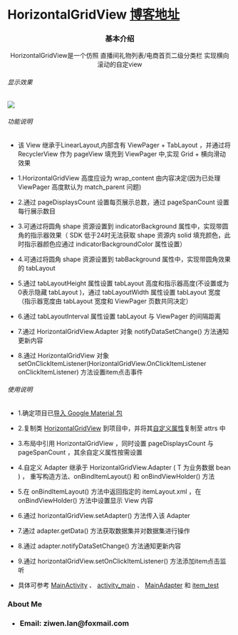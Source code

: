 # HorizontalGridView <a href="https://blog.csdn.net/lzw398756924/article/details/105731426" rel="nofollow">博客地址</a>
<h3 align="center">基本介绍</h3>
<p align="center" blod=true >HorizontalGridView是一个仿照 直播间礼物列表/电商首页二级分类栏 实现横向滚动的自定view</p>

<h6>显示效果</h6>
<img src="https://img-blog.csdnimg.cn/20200424153747461.gif?raw=true" />

<h6>功能说明</h6>
<ul>
<li>
<p>该 View 继承于LinearLayout,内部含有 ViewPager + TabLayout ，并通过将 RecyclerView 作为 pageView 填充到 ViewPager 中,实现 Grid + 横向滑动 效果</p>
</li>
<li>
<p>1.HorizontalGridView 高度应设为 wrap_content 由内容决定(因为已处理 ViewPager 高度默认为 match_parent 问题)</p>
</li>
<li>
<p>2.通过 pageDisplaysCount 设置每页展示总数，通过 pageSpanCount 设置每行展示数目</p>
</li>
<li>
<p>3.可通过将圆角 shape 资源设置到 indicatorBackground 属性中，实现带圆角的指示器效果（ SDK 低于24时无法获取 shape 资源内 solid 填充颜色，此时指示器颜色应通过 indicatorBackgroundColor 属性设置）</p>
</li>
<li>
<p>4.可通过将圆角 shape 资源设置到 tabBackground 属性中，实现带圆角效果的 tabLayout </p>
</li>
<li>
<p>5.通过 tabLayoutHeight 属性设置 tabLayout 高度和指示器高度(不设置或为0表示隐藏 tabLayout )，通过 tabLayoutWidth 属性设置 tabLayout 宽度（指示器宽度由 tabLayout 宽度和 ViewPager 页数共同决定）</p>
</li>
<li>
<p>6.通过 tabLayoutInterval 属性设置 tabLayout 与 ViewPager 的间隔距离</p>
</li>
<li>
<p>7.通过 HorizontalGridView.Adapter 对象 notifyDataSetChange() 方法通知更新内容</p>
</li>
<li>
<p>8.通过 HorizontalGridView 对象 setOnClickItemListener(HorizontalGridView.OnClickItemListener onClickItemListener) 方法设置item点击事件</p>
</li>
</ul>

<h6>使用说明</h6>
<ul>
<li>
<p>1.确定项目已<a href="https://github.com/ziwenL/HorizontalGridView/blob/master/app/build.gradle" rel="nofollow">导入 Google Material 包</a></p>
</li>
<li>
<p>2.复制类 <a href="https://github.com/ziwenL/HorizontalGridView/blob/master/app/src/main/java/com/ziwenl/horizontalgridview/widgets/HorizontalGridView.java" rel="nofollow">HorizontalGridView</a> 到项目中，并将其<a href="https://github.com/ziwenL/HorizontalGridView/blob/master/app/src/main/res/values/attrs.xml" rel="nofollow">自定义属性</a>复制至 attrs 中</p>
</li>
<li>
<p>3.布局中引用 HorizontalGridView ，同时设置 pageDisplaysCount 与 pageSpanCount ，其余自定义属性按需设置</p>
</li>
<li>
<p>4.自定义 Adapter 继承于 HorizontalGridView.Adapter<T> ( T 为业务数据 bean ) ， 重写构造方法、onBindItemLayout() 和 onBindViewHolder() 方法</p>
</li>
<li>
<p>5.在 onBindItemLayout() 方法中返回指定的 itemLayout.xml ，在 onBindViewHolder() 方法中设置显示 View 内容</p>
</li>
<li>
<p>6.通过 horizontalGridView.setAdapter() 方法传入该 Adapter</p>
</li>
<li>
<p>7.通过 adapter.getData() 方法获取数据集并对数据集进行操作</p>
</li>
<li>
<p>8.通过 adapter.notifyDataSetChange() 方法通知更新内容</p>
</li>
<li>
<p>9.通过 horizontalGridView.setOnClickItemListener() 方法添加item点击监听</p>
</li>
<li>
<p>具体可参考 <a href="https://github.com/ziwenL/HorizontalGridView/blob/master/app/src/main/java/com/ziwenl/horizontalgridview/MainActivity.kt" rel="nofollow">MainActivity</a> 、 <a href="https://github.com/ziwenL/HorizontalGridView/blob/master/app/src/main/res/layout/activity_main.xml" rel="nofollow">activity_main</a> 、 <a href="https://github.com/ziwenL/HorizontalGridView/blob/master/app/src/main/java/com/ziwenl/horizontalgridview/MainAdapter.kt" rel="nofollow">MainAdapter</a> 和 <a href="https://github.com/ziwenL/HorizontalGridView/blob/master/app/src/main/res/layout/item_test.xml" rel="nofollow">item_test</a> </p>
</li>
</ul>

<h3>About Me<h3>
<ul>
<li>
<p>Email: ziwen.lan@foxmail.com</p>
</li>
</ul>
